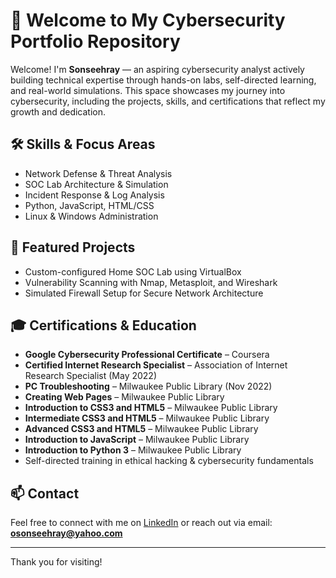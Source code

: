 # 👋 Welcome to My Cybersecurity Portfolio Repository

Welcome! I'm **Sonseehray** — an aspiring cybersecurity analyst actively building technical expertise through hands-on labs, self-directed learning, and real-world simulations. This space showcases my journey into cybersecurity, including the projects, skills, and certifications that reflect my growth and dedication.

## 🛠️ Skills & Focus Areas
- Network Defense & Threat Analysis  
- SOC Lab Architecture & Simulation  
- Incident Response & Log Analysis  
- Python, JavaScript, HTML/CSS  
- Linux & Windows Administration  

## 🚧 Featured Projects
- Custom-configured Home SOC Lab using VirtualBox  
- Vulnerability Scanning with Nmap, Metasploit, and Wireshark  
- Simulated Firewall Setup for Secure Network Architecture  

## 🎓 Certifications & Education
- **Google Cybersecurity Professional Certificate** – Coursera  
- **Certified Internet Research Specialist** – Association of Internet Research Specialist (May 2022)  
- **PC Troubleshooting** – Milwaukee Public Library (Nov 2022)  
- **Creating Web Pages** – Milwaukee Public Library  
- **Introduction to CSS3 and HTML5** – Milwaukee Public Library  
- **Intermediate CSS3 and HTML5** – Milwaukee Public Library  
- **Advanced CSS3 and HTML5** – Milwaukee Public Library  
- **Introduction to JavaScript** – Milwaukee Public Library  
- **Introduction to Python 3** – Milwaukee Public Library  
- Self-directed training in ethical hacking & cybersecurity fundamentals  

## 📫 Contact
Feel free to connect with me on [LinkedIn](https://www.linkedin.com) or reach out via email: **osonseehray@yahoo.com**

---

Thank you for visiting!
